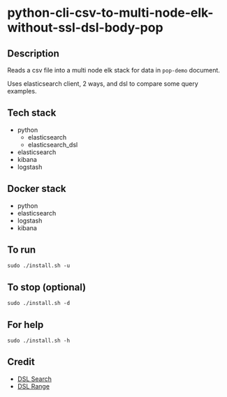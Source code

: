# python-cli-csv-to-multi-node-elk-without-ssl-dsl-body-pop

## Description
Reads a csv file into a multi node elk stack for data in `pop-demo` document.

Uses elasticsearch client, 2 ways, and dsl to compare some query examples.

## Tech stack
- python
    - elasticsearch
    - elasticsearch_dsl
- elasticsearch
- kibana
- logstash

## Docker stack
- python
- elasticsearch
- logstash
- kibana

## To run
`sudo ./install.sh -u`

## To stop (optional)
`sudo ./install.sh -d`

## For help
`sudo ./install.sh -h`

## Credit
- [DSL Search](https://medium.com/@kartik.puri95/a-ninja-way-to-use-elasticsearch-with-python-40a1e841e859)
- [DSL Range](https://stackoverflow.com/questions/43368586/range-query-in-elasticsearch-dsl-by-integer-field)